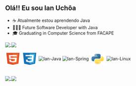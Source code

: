 ## Olá!! Eu sou Ian Uchôa

- ☕ Atualmente estou aprendendo Java
- 👨🏾‍💻 Future Software Developer with Java
- 🎓 Graduating in Computer Science from FACAPE
 
<a href="https://github.com/ErickssonUchoa/Curso-Java">
  <img height=180 align="center" src="https://github-readme-stats.vercel.app/api?username=ErickssonUchoa&theme=tokyonight" />
</a>
<a href="https://github.com/ErickssonUchoa/Curso-Java">
  <img height=180 align="center" src="https://github-readme-stats.vercel.app/api/top-langs?username=ErickssonUchoa&layout=compact&langs_count=8&card_width=320&theme=tokyonight" />
</a><br>

 <div style="display: inline_block"><br>
  <img align="center" alt="Ian-HTML" height="40" width="50" src="https://raw.githubusercontent.com/devicons/devicon/master/icons/html5/html5-original.svg">
  <img align="center" alt="Ian-CSS" height="40" width="50" src="https://raw.githubusercontent.com/devicons/devicon/master/icons/css3/css3-original.svg">
   <img align="center" alt="Ian-Java" height="40" width="50" src="https://cdn.jsdelivr.net/gh/devicons/devicon/icons/java/java-original.svg" />
   <img align="center" alt="Ian-Spring" height="40" width="50" src="https://cdn.jsdelivr.net/gh/devicons/devicon/icons/spring/spring-original-wordmark.svg" />
  <img align="center" alt="IAn-Python" height="40" width="50" src="https://raw.githubusercontent.com/devicons/devicon/master/icons/python/python-original.svg">
   <img align="center" alt="Ian-Linux" height="40" width="50" src="https://cdn.jsdelivr.net/gh/devicons/devicon/icons/linux/linux-original.svg" />
</div><br><br>

<a href="https://github.com/ErickssonUchoa/Projeto-DoctorCare">
  <img align="center" src="https://github-readme-stats.vercel.app/api/pin/?username=ErickssonUchoa&repo=Projeto-DoctorCare&theme=tokyonight" />
</a>
<a href="https://github.com/ErickssonUchoa/Java-Worker">
  <img align="center" src="https://github-readme-stats.vercel.app/api/pin/?username=ErickssonUchoa&repo=Java-Worker&theme=tokyonight" />
</a>
